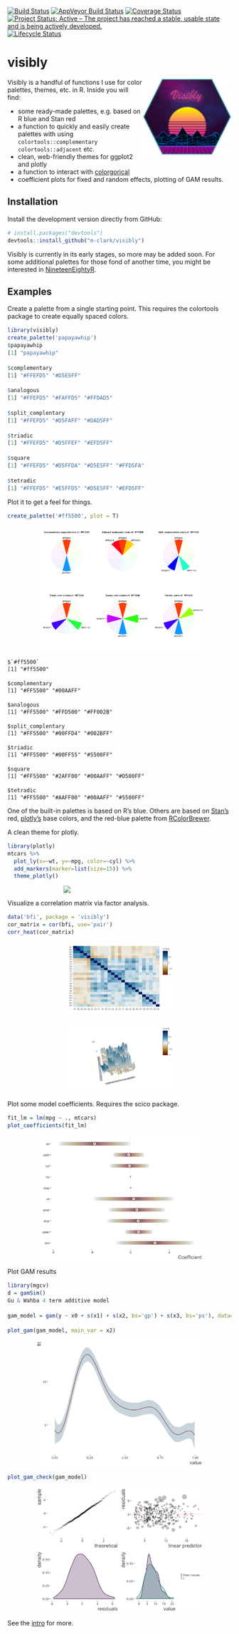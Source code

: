 [![Build
Status](https://travis-ci.org/m-clark/visibly.svg?branch=master)](https://travis-ci.org/m-clark/visibly)
[![AppVeyor Build
Status](https://ci.appveyor.com/api/projects/status/github/m-clark/visibly?branch=master&svg=true)](https://ci.appveyor.com/project/m-clark/visibly)
[![Coverage
Status](https://img.shields.io/codecov/c/github/m-clark/visibly/master.svg)](https://codecov.io/github/m-clark/visibly?branch=master)
[![Project Status: Active – The project has reached a stable, usable
state and is being actively
developed.](https://www.repostatus.org/badges/latest/active.svg)](https://www.repostatus.org/#active)
[![Lifecycle
Status](https://img.shields.io/badge/lifecycle-maturing-blue.svg)](https://www.tidyverse.org/lifecycle/)

# visibly

<img src="man/figures/visibly_hex.png" align="right" width = 200/>

Visibly is a handful of functions I use for color palettes, themes, etc.
in R. Inside you will find:

  - some ready-made palettes, e.g. based on R blue and Stan red
  - a function to quickly and easily create palettes with using
    `colortools::complementary` `colortools::adjacent` etc.
  - clean, web-friendly themes for ggplot2 and plotly
  - a function to interact with
    [colorgorical](http://vrl.cs.brown.edu/color/)
  - coefficient plots for fixed and random effects, plotting of GAM
    results.

## Installation

Install the development version directly from GitHub:

``` r
# install.packages("devtools")
devtools::install_github("m-clark/visibly")
```

Visibly is currently in its early stages, so more may be added soon. For
some additional palettes for those fond of another time, you might be
interested in
[NineteenEightyR](https://github.com/m-clark/NineteenEightyR).

## Examples

Create a palette from a single starting point. This requires the
<span class="pack">colortools</span> package to create equally spaced
colors.

``` r
library(visibly)
create_palette('papayawhip')
$papayawhip
[1] "papayawhip"

$complementary
[1] "#FFEFD5" "#D5E5FF"

$analogous
[1] "#FFEFD5" "#FAFFD5" "#FFDAD5"

$split_complentary
[1] "#FFEFD5" "#D5FAFF" "#DAD5FF"

$triadic
[1] "#FFEFD5" "#D5FFEF" "#EFD5FF"

$square
[1] "#FFEFD5" "#D5FFDA" "#D5E5FF" "#FFD5FA"

$tetradic
[1] "#FFEFD5" "#E5FFD5" "#D5E5FF" "#EFD5FF"
```

Plot it to get a feel for
things.

``` r
create_palette('#ff5500', plot = T)
```

<img src="man/figures/README-plot-1.png" width="75%" style="display: block; margin: auto;" />

    $`#ff5500`
    [1] "#ff5500"
    
    $complementary
    [1] "#FF5500" "#00AAFF"
    
    $analogous
    [1] "#FF5500" "#FFD500" "#FF002B"
    
    $split_complentary
    [1] "#FF5500" "#00FFD4" "#002BFF"
    
    $triadic
    [1] "#FF5500" "#00FF55" "#5500FF"
    
    $square
    [1] "#FF5500" "#2AFF00" "#00AAFF" "#D500FF"
    
    $tetradic
    [1] "#FF5500" "#AAFF00" "#00AAFF" "#5500FF"

One of the built-in palettes is based on R’s blue. Others are based on
[Stan’s](https://github.com/stan-dev/stan) red,
[plotly’s](https://github.com/ropensci/plotly) base colors, and the
red-blue palette from
[RColorBrewer](https://github.com/cran/RColorBrewer/blob/master/R/ColorBrewer.R).

A clean theme for
<span class="pack">plotly</span>.

<!-- Plotly does all wonder of screwup here because size is so hard, so just export the png -->

``` r
library(plotly)
mtcars %>% 
  plot_ly(x=~wt, y=~mpg, color=~cyl) %>% 
  add_markers(marker=list(size=15)) %>% 
  theme_plotly()
```

<img src="man/figures/plotly_wtf.png" style="display:block; margin: 0 auto;" width='50%'>

Visualize a correlation matrix via factor analysis.

``` r
data('bfi', package = 'visibly')
cor_matrix = cor(bfi, use='pair')
corr_heat(cor_matrix)
```

<img src='man/figures/corr_heat.png' style="display:block; margin: 0 auto;" width=50%>
<br>
<img src='man/figures/corr_heat_3d.png' style="display:block; margin: 0 auto;" width=50%>

Plot some model coefficients. Requires the
<span class="pack">scico</span> package.

``` r
fit_lm = lm(mpg ~ ., mtcars)
plot_coefficients(fit_lm)
```

<img src="man/figures/README-lm0-1.png" width="75%" style="display: block; margin: auto;" />

Plot GAM results

``` r
library(mgcv)
d = gamSim()
Gu & Wahba 4 term additive model

gam_model = gam(y ~ x0 + s(x1) + s(x2, bs='gp') + s(x3, bs='ps'), data=d)

plot_gam(gam_model, main_var = x2)
```

<img src="man/figures/README-gam-1.png" width="75%" style="display: block; margin: auto;" />

``` r
plot_gam_check(gam_model)
```

<img src="man/figures/README-gam-2.png" width="75%" style="display: block; margin: auto;" />

See the [intro](https://m-clark.github.io/visibly/articles/intro.html)
for more.
